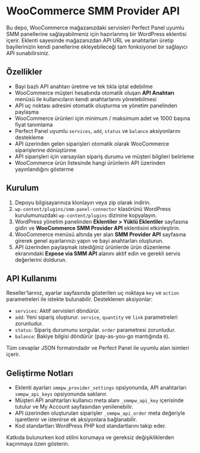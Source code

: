 # WooCommerce SMM Provider API

Bu depo, WooCommerce mağazanızdaki servisleri Perfect Panel uyumlu SMM panellerine sağlayabilmeniz için hazırlanmış bir WordPress eklentisi içerir. Eklenti sayesinde mağazanızdan API URL ve anahtarları üretip bayilerinizin kendi panellerine ekleyebileceği tam fonksiyonel bir sağlayıcı API sunabilirsiniz.

## Özellikler

- Bayi bazlı API anahtarı üretme ve tek tıkla iptal edebilme
- WooCommerce müşteri hesabında otomatik oluşan **API Anahtarı** menüsü ile kullanıcıların kendi anahtarlarını yönetebilmesi
- API uç noktası adresini otomatik oluşturma ve yönetim panelinden paylaşma
- WooCommerce ürünleri için minimum / maksimum adet ve 1000 başına fiyat tanımlama
- Perfect Panel uyumlu `services`, `add`, `status` ve `balance` aksiyonlarını destekleme
- API üzerinden gelen siparişleri otomatik olarak WooCommerce siparişlerine dönüştürme
- API siparişleri için varsayılan sipariş durumu ve müşteri bilgileri belirleme
- WooCommerce ürün listesinde hangi ürünlerin API üzerinden yayınlandığını gösterme

## Kurulum

1. Depoyu bilgisayarınıza klonlayın veya zip olarak indirin.
2. `wp-content/plugins/smm-panel-connector` klasörünü WordPress kurulumunuzdaki `wp-content/plugins` dizinine kopyalayın.
3. WordPress yönetim panelinden **Eklentiler > Yüklü Eklentiler** sayfasına gidin ve **WooCommerce SMM Provider API** eklentisini etkinleştirin.
4. WooCommerce menüsü altında yer alan **SMM Provider API** sayfasına girerek genel ayarlarınızı yapın ve bayi anahtarları oluşturun.
5. API üzerinden paylaşmak istediğiniz ürünlerde ürün düzenleme ekranındaki **Expose via SMM API** alanını aktif edin ve gerekli servis değerlerini doldurun.

## API Kullanımı

Reseller’larınız, ayarlar sayfasında gösterilen uç noktaya `key` ve `action` parametreleri ile istekte bulunabilir. Desteklenen aksiyonlar:

- `services`: Aktif servisleri döndürür.
- `add`: Yeni sipariş oluşturur. `service`, `quantity` ve `link` parametreleri zorunludur.
- `status`: Sipariş durumunu sorgular. `order` parametresi zorunludur.
- `balance`: Bakiye bilgisi döndürür (pay-as-you-go mantığında `0`).

Tüm cevaplar JSON formatındadır ve Perfect Panel ile uyumlu alan isimleri içerir.

## Geliştirme Notları

- Eklenti ayarları `smmpw_provider_settings` opsiyonunda, API anahtarları `smmpw_api_keys` opsiyonunda saklanır.
- Müşteri API anahtarları kullanıcı meta alanı `_smmpw_api_key` içerisinde tutulur ve My Account sayfasından yenilenebilir.
- API üzerinden oluşturulan siparişler `_smmpw_api_order` meta değeriyle işaretlenir ve istenirse ek aksiyonlara bağlanabilir.
- Kod standartları WordPress PHP kod standartlarını takip eder.

Katkıda bulunurken kod stilini korumaya ve gereksiz değişikliklerden kaçınmaya özen gösterin.
